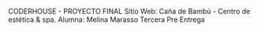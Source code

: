 CODERHOUSE - PROYECTO FINAL
Sitio Web: Caña de Bambú - Centro de estética & spa.
Alumna: Melina Marasso
Tercera Pre Entrega